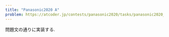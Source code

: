 ```yaml
---
title: "Panasonic2020 A"
problem: https://atcoder.jp/contests/panasonic2020/tasks/panasonic2020_a
---
```

問題文の通りに実装する.
